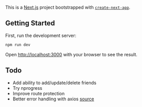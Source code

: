 This is a [Next.js](https://nextjs.org/) project bootstrapped with [`create-next-app`](https://github.com/vercel/next.js/tree/canary/packages/create-next-app).

## Getting Started

First, run the development server:

```bash
npm run dev
```

Open [http://localhost:3000](http://localhost:3000) with your browser to see the result.

## Todo

- Add ability to add/update/delete friends
- Try nprogress
- Improve route protection
- Better error handling with axios [source](https://gist.github.com/fgilio/230ccd514e9381fafa51608fcf137253)
